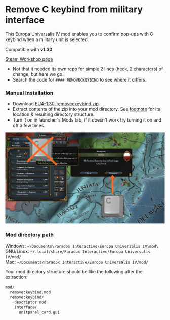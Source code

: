 # Remove C keybind from military interface
This Europa Universalis IV mod enables you to confirm pop-ups with C keybind when a military unit is selected.

Compatible with **v1.30**

[Steam Workshop page](https://steamcommunity.com/sharedfiles/filedetails/?id=1733443438)

* Not that it needed its own repo for simple 2 lines (heck, 2 characters) of change, but here we go.
* Search the code for `#### REMOVECKEYBIND` to see where it differs.

### Manual Installation
* Download [EU4-1.30-removeckeybind.zip](https://github.com/kittenparry/EU4-removeckeybind/releases/latest).
* Extract contents of the zip into your mod directory. See [footnote](#mod-directory-path) for its location & resulting directory structure.
* Turn it on in launcher's Mods tab, if it doesn't work try turning it on and off a few times.

![](https://raw.githubusercontent.com/kittenparry/EU4-removeckeybind/master/extras/screenshot.jpg)

### Mod directory path
Windows: `~\Documents\Paradox Interactive\Europa Universalis IV\mod\`  
GNU/Linux: `~/.local/share/Paradox Interactive/Europa Universalis IV/mod/`  
Mac: `~/Documents/Paradox Interactive/Europa Universalis IV/mod/`

Your mod directory structure should be like the following after the extraction:
```
mod/
  removeckeybind.mod
  removeckeybind/
    descriptor.mod
    interface/
      unitpanel_card.gui
```
